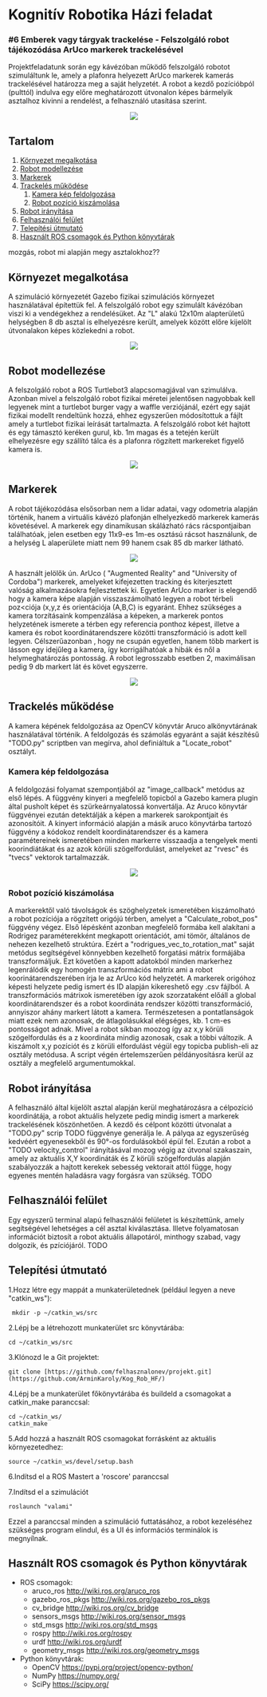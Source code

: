 # Kognitív Robotika Házi feladat
### #6 Emberek vagy tárgyak trackelése - Felszolgáló robot tájékozódása ArUco markerek trackelésével

Projektfeladatunk során egy kávézóban működő felszolgáló robotot szimuláltunk le, amely a plafonra helyezett ArUco markerek kamerás trackelésével határozza meg a saját helyzetét.
A robot a kezdő pozícióbpól (pulttól) indulva egy előre meghatározott útvonalon képes bármelyik asztalhoz kivinni a rendelést, a felhasználó utasítása szerint.

<p align="center">
    <img src="https://github.com/ArminKaroly/Kog_Rob_HF/assets/62290156/632631ce-033f-495b-8b4f-ee7d77f67101">
<p>

## Tartalom
1. [Környezet megalkotása](#elsofejezet)
2. [Robot modellezése](#masodikfejezet)
3. [Markerek](#harmadikfejezet)
4. [Trackelés működése](#negyedikfejezet)
    1. [Kamera kép feldolgozása](#negypontegy)
    2. [Robot pozíció kiszámolása](#negypontketto)
5. [Robot irányítása](#otodikfejezet)
6. [Felhasználói felület](#hatodikfejezet)
7. [Telepítési útmutató](#hetedikfejezet)
8. [Használt ROS csomagok és Python könyvtárak](#nyolcadikfejezet)

mozgás, robot mi alapján megy asztalokhoz??


## Környezet megalkotása <a name="elsofejezet"></a>
A szimuláció környezetét Gazebo fizikai szimulációs környezet használatával építettük fel. A felszolgáló robot egy szimulált kávézóban viszi ki a vendégekhez a rendelésüket. Az "L" alakú 12x10m alapterületű helységben 8 db asztal is elhelyezésre került, amelyek között előre kijelölt útvonalakon képes közlekedni a robot.

<p align="center">
    <img src="https://github.com/ArminKaroly/Kog_Rob_HF/assets/62290156/87faf514-7485-459b-ba44-3918a837b195">
<p>


## Robot modellezése <a name="masodikfejezet"></a>
A felszolgáló robot a ROS Turtlebot3 alapcsomagjával van szimulálva. Azonban mivel a felszolgáló robot fizikai méretei jelentősen nagyobbak kell legyenek mint a turtlebot burger vagy a waffle verziójánál, ezért egy saját fizikai modellt rendeltünk hozzá, ehhez egyszerűen módosítottuk a fájlt amely a turtlebot fizikai leírását tartalmazta. A felszolgáló robot két hajtott és egy támasztó keréken gurul, kb. 1m magas és a tetején került elhelyezésre egy szállító tálca és a plafonra rögzített markereket figyelő kamera is.

<p align="center">
    <img src="https://github.com/ArminKaroly/Kog_Rob_HF/assets/62290156/852bdd51-29eb-4940-9fbd-8b405c9ffee3">
<p>


## Markerek <a name="harmadikfejezet"></a>
A robot tájékozódása elsősorban nem a lidar adatai, vagy odometria alapján történik, hanem a virtuális kávézó plafonján elhelyezkedő markerek kamerás követésével. A markerek egy dinamikusan skálázható rács rácspontjaiban találhatóak, jelen esetben egy 11x9-es 1m-es osztású rácsot használunk, de a helység L alaperülete miatt nem 99 hanem csak 85 db marker látható. 

<p align="center">
    <img src="https://github.com/ArminKaroly/Kog_Rob_HF/assets/62290156/91ad0a31-c4ef-4381-abb4-2c9224be0390">
<p>

A használt jelölők ún. ArUco ( "Augmented Reality" and "University of Cordoba") markerek, amelyeket kifejezetten tracking és kiterjesztett valóság alkalmazásokra fejlesztettek ki. Egyetlen ArUco marker is elegendő hogy a kamera képe alapján visszaszámolható legyen a robot térbeli poz<ciója (x,y,z és orientációja (A,B,C) is egyaránt. Ehhez szükséges a kamera torzításaink kompenzálása a képeken, a markerek pontos helyzetének ismerete a térben egy referencia ponthoz képest, illetve a kamera és robot koordinátarendszere közötti transzformáció is adott kell legyen. Célszerűazonban , hogy ne csupán egyetlen, hanem több markert is lásson egy idejűleg a kamera, így korrigálhatóak a hibák és nől a helymeghatározás pontosság. A robot legrosszabb esetben 2, maximálisan pedig 9 db markert lát és követ egyszerre.

<p align="center">
    <img src="https://github.com/ArminKaroly/Kog_Rob_HF/assets/62290156/677a3b74-c12d-48dd-a2e9-cedb970d6d17">
<p>
       
## Trackelés működése <a name="negyedikfejezet"></a>
A kamera képének feldolgozása az OpenCV könyvtár Aruco alkönyvtárának használatával történik. A feldolgozás és számolás egyaránt a saját készítésű "TODO.py" scriptben van megírva, ahol definiáltuk a "Locate_robot" osztályt.
    
 ### Kamera kép feldolgozása <a name="negypontegy"></a>
 A feldolgozási folyamat szempontjából az "image_callback" metódus az első lépés. A függvény kinyeri a megfelelő topicból a Gazebo kamera plugin által pusholt képet és szürkeárnyalatossá konvertálja. Az Aruco könyvtár függvényei ezután detektálják a képen a markerek sarokpontjait és azonosítóit. A kinyert információ alapján a másik aruco könyvtárba tartozó függvény a kódokoz rendelt koordinátarendszer és a kamera paramétereinek ismeretében minden markerre visszaadja a tengelyek menti koorindiátákat és az azok körüli szögelfordulást, amelyeket az "rvesc" és "tvecs" vektorok tartalmazzák.
  
<p align="center">
    <img src="https://github.com/ArminKaroly/Kog_Rob_HF/assets/62290156/9e147885-59f2-42ea-9d9e-a0ddf2bb16ff">
<p>
     
### Robot pozíció kiszámolása <a name="negypontketto"></a>
 A markerektől való távolságok és szöghelyzetek ismeretében kiszámolható a robot pozíciója a rögzített origójú térben, amelyet a "Calculate_robot_pos" függvény végez. Első lépésként azonban megfelelő formába kell alakítani a Rodrigez paraméterekként megkapott orientációt, ami tömör, általános de nehezen kezelhető struktúra. Ezért a "rodrigues_vec_to_rotation_mat" saját metódus segítségével könnyebben kezelhető forgatási mátrix formájába transzformáljuk.
   Ezt követően a kapott adatokból minden markerhez legenrálódik egy homogén transzformációs mátrix ami a robot koorinátarendszerében írja le az ArUco kód helyzetét. A markerek origóhoz képesti helyzete pedig ismert és ID alapján kikereshető egy .csv fájlból. A transzformációs mátrixok ismeretében így azok szorzataként előáll a global koordinátarendszer és a robot koordináta rendszer közötti transzformáció, annyiszor ahány markert látott a kamera. Természetesen a pontatlanságok miatt ezek nem azonosak, de átlagolásukkal elégséges, kb. 1 cm-es pontosságot adnak. Mivel a robot síkban moozog így az x,y körüli szögelfordulás és a z koordináta mindig azonosak, csak a többi változik.
    A kiszámolt x,y pozíciót és z körüli elfordulást végül egy topicba publish-eli az osztály metódusa. A script végén értelemszerűen példányosításra kerül az osztály a megfelelő argumentumokkal.
    
## Robot irányítása <a name="otodikfejezet"></a>
A felhasználó által kijelölt asztal alapján kerül meghatározásra a célpozíció koordinátája, a robot aktuális helyzete pedig mindig ismert a markerek trackelésének köszönhetően. A kezdő és célpont közötti útvonalat a "TODO.py" scrip TODO függvénye generálja le. A pályqa az egyszerűség kedvéért egyenesekből és 90°-os fordulásokból épül fel. Ezután a robot a "TODO velocity_control" irányításával mozog végig az útvonal szakaszain, amely az aktuális X,Y koordináták és Z körüli szögelfordulás alapján szabályozzák a hajtott kerekek sebesség vektorait attól függe, hogy egyenes mentén haladásra vagy forgásra van szükség. TODO
    
## Felhasználói felület <a name="hatodikfejezet"></a>
Egy egyszerű terminal alapú felhasználói felületet is készítettünk, amely segítségével lehetséges a cél asztal kiválasztása. Illetve folyamatosan információt biztosít a robot aktuális állapotáról, minthogy szabad, vagy dolgozik, és pzíciójáról.
TODO
    
## Telepítési útmutató <a name="hetedikfejezet"></a>

1.Hozz létre egy mappát a munkaterületednek (például legyen a neve "catkin_ws"):

     mkdir -p ~/catkin_ws/src

2.Lépj be a létrehozott munkaterület src könyvtárába:

    cd ~/catkin_ws/src

3.Klónozd le a Git projektet:

    git clone [https://github.com/felhasznalonev/projekt.git](https://github.com/ArminKaroly/Kog_Rob_HF/)

4.Lépj be a munkaterület főkönyvtárába és buildeld a csomagokat a catkin_make paranccsal:

    cd ~/catkin_ws/
    catkin_make

5.Add hozzá a használt ROS csomagokat forrásként az aktuális környezetedhez:

    source ~/catkin_ws/devel/setup.bash

6.Indítsd el a ROS Mastert a 'roscore' paranccsal

7.Indítsd el a szimulációt

    roslaunch "valami" 
    
Ezzel a paranccsal minden a szimuláció futtatásához, a robot kezeléséhez szükséges program elindul, és a UI és információs terminálok is megnyílnak.
    

## Használt ROS csomagok és Python könyvtárak <a name="nyolcadikfejezet"></a>
* ROS csomagok:
    * aruco_ros http://wiki.ros.org/aruco_ros
    * gazebo_ros_pkgs http://wiki.ros.org/gazebo_ros_pkgs
    * cv_bridge http://wiki.ros.org/cv_bridge
    * sensors_msgs http://wiki.ros.org/sensor_msgs
    * std_msgs http://wiki.ros.org/std_msgs
    * rospy http://wiki.ros.org/rospy
    * urdf http://wiki.ros.org/urdf
    * geometry_msgs http://wiki.ros.org/geometry_msgs
* Python könyvtárak:
    * OpenCV https://pypi.org/project/opencv-python/
    * NumPy https://numpy.org/
    * SciPy https://scipy.org/

